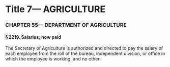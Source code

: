 
# Title 7— AGRICULTURE
### CHAPTER 55— DEPARTMENT OF AGRICULTURE
#### § 2219. Salaries; how paid

The Secretary of Agriculture is authorized and directed to pay the salary of each employee from the roll of the bureau, independent division, or office in which the employee is working, and no other.
